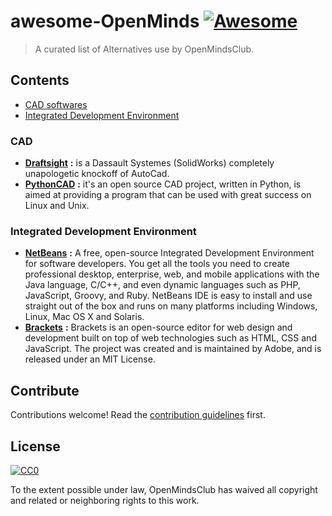 # awesome-OpenMinds [![Awesome](https://cdn.rawgit.com/sindresorhus/awesome/d7305f38d29fed78fa85652e3a63e154dd8e8829/media/badge.svg)](https://github.com/sindresorhus/awesome)

> A curated list of Alternatives use by OpenMindsClub.


## Contents

- [CAD softwares](#cad)
- [Integrated Development Environment](#integrated-development-environment)

### CAD

   - [**Draftsight**](https://www.3ds.com/fr/produits-et-services/draftsight-cad-software/free-download/) **:** is a Dassault Systemes (SolidWorks) completely unapologetic knockoff of AutoCad.
   -  [**PythonCAD**](https://sourceforge.net/projects/pythoncad/) **:** it's an open source CAD project, written in Python, is aimed at providing a program that can be used with great success on Linux and Unix.

### Integrated Development Environment

   - [**NetBeans**](https://netbeans.org/downloads/) **:** A free, open-source Integrated Development Environment for software developers. You get all the tools you need to create professional desktop, enterprise, web, and mobile applications with the Java language, C/C++, and even dynamic languages such as PHP, JavaScript, Groovy, and Ruby. NetBeans IDE is easy to install and use straight out of the box and runs on many platforms including Windows, Linux, Mac OS X and Solaris.
   - [**Brackets**](http://brackets.io/) **:** Brackets is an open-source editor for web design and development built on top of web technologies such as HTML, CSS and JavaScript. The project was created and is maintained by Adobe, and is released under an MIT License.




## Contribute

Contributions welcome! Read the [contribution guidelines](contributing.md) first.


## License

[![CC0](http://mirrors.creativecommons.org/presskit/buttons/88x31/svg/cc-zero.svg)](http://creativecommons.org/publicdomain/zero/1.0)

To the extent possible under law, OpenMindsClub has waived all copyright and
related or neighboring rights to this work.

